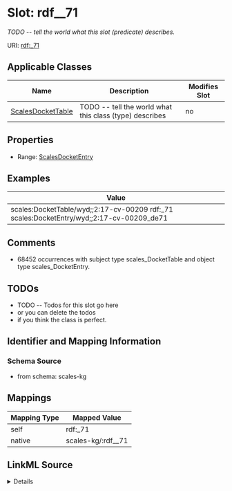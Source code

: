 

# Slot: rdf__71


_TODO -- tell the world what this slot (predicate) describes._





URI: [rdf:_71](http://www.w3.org/1999/02/22-rdf-syntax-ns#_71)



<!-- no inheritance hierarchy -->





## Applicable Classes

| Name | Description | Modifies Slot |
| --- | --- | --- |
| [ScalesDocketTable](../classes/ScalesDocketTable.md) | TODO -- tell the world what this class (type) describes |  no  |







## Properties

* Range: [ScalesDocketEntry](../classes/ScalesDocketEntry.md)






## Examples

| Value |
| --- |
| scales:DocketTable/wyd;;2:17-cv-00209 rdf:_71 scales:DocketEntry/wyd;;2:17-cv-00209_de71 |

## Comments

* 68452 occurrences with subject type scales_DocketTable and object type scales_DocketEntry.

## TODOs

* TODO -- Todos for this slot go here
* or you can delete the todos
* if you think the class is perfect.

## Identifier and Mapping Information







### Schema Source


* from schema: scales-kg




## Mappings

| Mapping Type | Mapped Value |
| ---  | ---  |
| self | rdf:_71 |
| native | scales-kg/:rdf__71 |




## LinkML Source

<details>
```yaml
name: rdf__71
description: TODO -- tell the world what this slot (predicate) describes.
todos:
- TODO -- Todos for this slot go here
- or you can delete the todos
- if you think the class is perfect.
comments:
- 68452 occurrences with subject type scales_DocketTable and object type scales_DocketEntry.
examples:
- value: scales:DocketTable/wyd;;2:17-cv-00209 rdf:_71 scales:DocketEntry/wyd;;2:17-cv-00209_de71
from_schema: scales-kg
rank: 1000
slot_uri: rdf:_71
alias: rdf__71
domain_of:
- scales_DocketTable
range: scales_DocketEntry

```
</details>